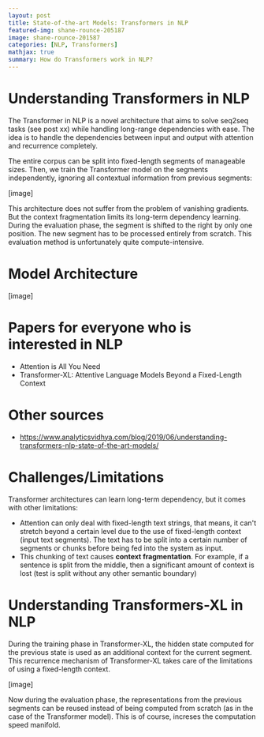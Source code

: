 ```yaml
---
layout: post
title: State-of-the-art Models: Transformers in NLP
featured-img: shane-rounce-205187
image: shane-rounce-201587
categories: [NLP, Transformers]
mathjax: true
summary: How do Transformers work in NLP?
---
```


# Understanding Transformers in NLP

The Transformer in NLP is a novel architecture that aims to solve seq2seq tasks (see post xx) while handling
long-range dependencies with ease. The idea is to handle the dependencies between input and output with attention
and recurrence completely.

The entire corpus can be split into fixed-length segments of manageable sizes.
Then, we train the Transformer model on the segments independently, ignoring all contextual
information from previous segments:

[image]

This architecture does not suffer from the problem of vanishing gradients. But the context fragmentation limits its
long-term dependency learning. During the evaluation phase, the segment is shifted to the right by only one position.
The new segment has to be processed entirely from scratch. This evaluation method is unfortunately quite compute-intensive.

# Model Architecture
[image]


# Papers for everyone who is interested in NLP
- Attention is All You Need
- Transformer-XL: Attentive Language Models Beyond a Fixed-Length Context

# Other sources
- https://www.analyticsvidhya.com/blog/2019/06/understanding-transformers-nlp-state-of-the-art-models/


# Challenges/Limitations
Transformer architectures can learn long-term dependency, but it comes with other limitations:
- Attention can only deal with fixed-length text strings, that means,
it can't stretch beyond a certain level due to the use of fixed-length context (input text segments).
The text has to be split into a certain number of segments or chunks before being fed into the system as input.
- This chunking of text causes **context fragmentation**. For example, if a sentence is split from the middle, then
a significant amount of context is lost (test is split without any other semantic boundary)


# Understanding Transformers-XL in NLP
During the training phase in Transformer-XL, the hidden state computed for the previous state is used as an additional
context for the current segment. This recurrence mechanism of Transformer-XL takes care of the limitations of
using a fixed-length context.

[image]

Now during the evaluation phase, the representations from the previous segments can be
reused instead of being computed from scratch (as in the case of the Transformer model). This is of course, increses
the computation speed manifold.

